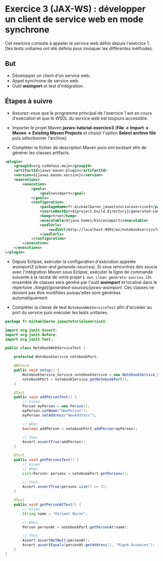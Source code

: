 # Exercice 3 (JAX-WS) : développer un client de service web en mode synchrone

Cet exercice consiste à appeler le service web défini depuis l'exercice 1. Des tests unitaires ont été définis pour invoquer les différentes méthodes.

## But

* Développer un client d'un service web.
* Appel synchrone de service web.
* Outil **wsimport** et test d'intégration.

## Étapes à suivre

* Assurez-vous que le programme principal de l'exercice 1 est en cours d'exécution et que le WSDL du service web est toujours accessible.

* Importer le projet Maven **jaxws-tutorial-exercice3** (**File -> Import -> Maven -> Existing Maven Projects** et choisir l'option **Select archive file** puis sélectionner l'archive).

* Compléter le fichier de description Maven *pom.xml* existant afin de générer les classes artifacts.

```xml
<plugin>
    <groupId>org.codehaus.mojo</groupId>
    <artifactId>jaxws-maven-plugin</artifactId>
    <version>${jaxws.maven.version}</version>
    <executions>
        <execution>
            <goals>
                <goal>wsimport</goal>
            </goals>
            <configuration>
                <packageName>fr.mickaelbaron.jaxwstutorialexercice3</packageName>
                <sourceDestDir>${project.build.directory}/generated-sources/jaxws-wsimport</sourceDestDir>
                <keep>true</keep>
                <executable>${java.home}/bin/wsimport</executable>
                <wsdlUrls>
                    <wsdlUrl>http://localhost:9991/ws/notebookservice?wsdl</wsdlUrl>
                </wsdlUrls>
            </configuration>
        </execution>
    </executions>
</plugin>
```

* Depuis Eclipse, exécuter la configuration d'exécution appelée *wsimport3 (clean and generate-sources)*. Si vous rencontrez des soucis avec l'intégration Maven sous Eclipse, exécuter la ligne de commande suivante à la racine de votre projet `$ mvn clean generate-sources`. Un ensemble de classes sera généré par l'outil **wsimport** et localisé dans le répertoire *./target/generated-sources/jaxws-wsimport*. Ces classes ne doivent pas être modifiées puisqu'elles sont générées automatiquement.

* Compléter la classe de test `NotebookWebServiceTest` afin d'accéder au port du service puis exécuter les tests unitaires.

```java
package fr.mickaelbaron.jaxwstutorialexercice3;

import org.junit.Assert;
import org.junit.Before;
import org.junit.Test;

public class NotebookWebServiceTest {

    protected NotebookService notebookPort;

    @Before
    public void setup() {
        NotebookService_Service notebookService = new NotebookService_Service();
        notebookPort = notebookService.getNotebookPort();
    }

    @Test
    public void addPersonTest() {
        // Given
        Person myPerson = new Person();
        myPerson.setName("NewPerson");
        myPerson.setAddress("NewAddress");

        // When
        boolean addPerson = notebookPort.addPerson(myPerson);

        // Then
        Assert.assertTrue(addPerson);
    }

    @Test
    public void getPersonsTest() {
        // Given
        // When
        List<Person> persons = notebookPort.getPersons();

        // Then
        Assert.assertTrue(persons.size() >= 2);
    }

    @Test
    public void getPersonAtTest() {
        // Given
        String name = "Mickael Baron";

        // When
        Person personAt = notebookPort.getPersonAt(name);

        // Then
        Assert.assertNotNull(personAt);
        Assert.assertEquals(personAt.getAddress(), "Migné-Auxances");
    }
}
```
